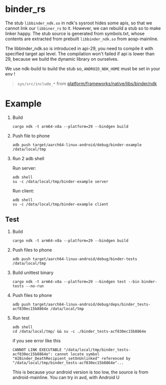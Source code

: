 # binder_rs

The stub `libbinder_ndk.so` in ndk's sysroot hides some apis, so that we cannot link our `libbiner_rs` to it. However, we can rebuild a stub so to make linker happy. The stub source is generated from symbols.txt, whose contents are extracted from prebuilt `libbinder_ndk.so` from aosp-mainline.


The libbinder_ndk.so is introduced in api-29, you need to compile it with specified target api level. The compilation won't failed if api is lower than 29, because we build the dynamic library on ourselves.


We use ndk-build to build the stub so, `ANDROID_NDK_HOME` must be set in your env !


> `sys/src/include_*` from [platform/frameworks/native/libs/binder/ndk](https://android.googlesource.com/platform/frameworks/native/+/refs/heads/master/libs/binder/ndk/)

# Example

1. Build

    ```
    cargo ndk -t arm64-v8a --platform=29 --bindgen build
    ```

2. Push file to phone

    ```
    adb push target/aarch64-linux-android/debug/binder-example /data/local/tmp
    ```

3. Run 2 adb shell

    Run server:

    ```
    adb shell
    su -c /data/local/tmp/binder-example server
    ```

    Run client:

    ```
    adb shell
    su -c /data/local/tmp/binder-example client
    ```

## Test

1. Build

    ```
    cargo ndk -t arm64-v8a --platform=29 --bindgen build
    ```

2. Push files to phone

    ```
    adb push target/aarch64-linux-android/debug/binder-tests /data/local/tmp
    ```

3. Build unittest binary

    ```
    cargo ndk -t arm64-v8a --platform=29 --bindgen test --bin binder-tests --no-run
    ```

4. Push files to phone

    ```
    adb push target/aarch64-linux-android/debug/deps/binder_tests-acf830ec15b8864e /data/local/tmp
    ```

5. Run test

    ```
    adb shell
    cd /data/local/tmp/ && su -c ./binder_tests-acf830ec15b8864e
    ```

    if you see error like this

    ```
    CANNOT LINK EXECUTABLE "/data/local/tmp/binder_tests-acf830ec15b8864e": cannot locate symbol "AIBinder_DeathRecipient_setOnUnlinked" referenced by "/data/local/tmp/binder_tests-acf830ec15b8864e"...
    ```

    This is because your android version is too low, the source is from android-mainline. You can try in avd, with Android U